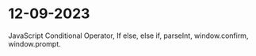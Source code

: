 # 12-09-2023
JavaScript Conditional Operator, If else, else if, parseInt, window.confirm, window.prompt.
